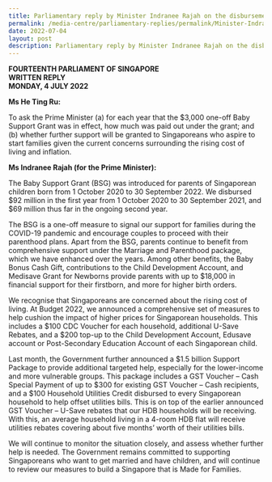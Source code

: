 ```yaml
---
title: Parliamentary reply by Minister Indranee Rajah on the disbursement of Baby Support Grant
permalink: /media-centre/parliamentary-replies/permalink/Minister-Indranee-Rajah-on-the-disbursement-of-Baby-Support-Grant
date: 2022-07-04
layout: post
description: Parliamentary reply by Minister Indranee Rajah on the disbursement of Baby Support Grant
---
```


**FOURTEENTH PARLIAMENT OF SINGAPORE**  
**WRITTEN REPLY**  
**MONDAY, 4 JULY 2022**

**Ms He Ting Ru:**
 
To ask the Prime Minister (a) for each year that the $3,000 one-off Baby Support Grant was in effect, how much was paid out under the grant; and (b) whether further support will be granted to Singaporeans who aspire to start families given the current concerns surrounding the rising cost of living and inflation.

**Ms Indranee Rajah (for the Prime Minister):**

The Baby Support Grant (BSG) was introduced for parents of Singaporean children born from 1 October 2020 to 30 September 2022. We disbursed $92 million in the first year from 1 October 2020 to 30 September 2021, and $69 million thus far in the ongoing second year. 

The BSG is a one-off measure to signal our support for families during the COVID-19 pandemic and encourage couples to proceed with their parenthood plans. Apart from the BSG, parents continue to benefit from comprehensive support under the Marriage and Parenthood package, which we have enhanced over the years. Among other benefits, the Baby Bonus Cash Gift, contributions to the Child Development Account, and Medisave Grant for Newborns provide parents with up to $18,000 in financial support for their firstborn, and more for higher birth orders.

We recognise that Singaporeans are concerned about the rising cost of living. At Budget 2022, we announced a comprehensive set of measures to help cushion the impact of higher prices for Singaporean households. This includes a $100 CDC Voucher for each household, additional U-Save Rebates, and a $200 top-up to the Child Development Account, Edusave account or Post-Secondary Education Account of each Singaporean child. 

Last month, the Government further announced a $1.5 billion Support Package to provide additional targeted help, especially for the lower-income and more vulnerable groups. This package includes a GST Voucher – Cash Special Payment of up to $300 for existing GST Voucher – Cash recipients, and a $100 Household Utilities Credit disbursed to every Singaporean household to help offset utilities bills. This is on top of the earlier announced GST Voucher – U-Save rebates that our HDB households will be receiving. With this, an average household living in a 4-room HDB flat will receive utilities rebates covering about five months’ worth of their utilities bills. 

We will continue to monitor the situation closely, and assess whether further help is needed. The Government remains committed to supporting Singaporeans who want to get married and have children, and will continue to review our measures to build a Singapore that is Made for Families.
